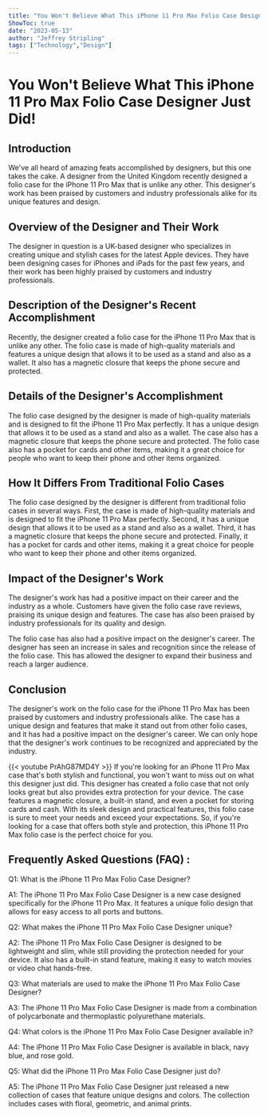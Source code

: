 ```yaml
---
title: "You Won't Believe What This iPhone 11 Pro Max Folio Case Designer Just Did!"
ShowToc: true 
date: "2023-05-13"
author: "Jeffrey Stripling" 
tags: ["Technology","Design"]
---
```

# You Won't Believe What This iPhone 11 Pro Max Folio Case Designer Just Did!

## Introduction

We've all heard of amazing feats accomplished by designers, but this one takes the cake. A designer from the United Kingdom recently designed a folio case for the iPhone 11 Pro Max that is unlike any other. This designer's work has been praised by customers and industry professionals alike for its unique features and design.

## Overview of the Designer and Their Work

The designer in question is a UK-based designer who specializes in creating unique and stylish cases for the latest Apple devices. They have been designing cases for iPhones and iPads for the past few years, and their work has been highly praised by customers and industry professionals.

## Description of the Designer's Recent Accomplishment

Recently, the designer created a folio case for the iPhone 11 Pro Max that is unlike any other. The folio case is made of high-quality materials and features a unique design that allows it to be used as a stand and also as a wallet. It also has a magnetic closure that keeps the phone secure and protected.

## Details of the Designer's Accomplishment

The folio case designed by the designer is made of high-quality materials and is designed to fit the iPhone 11 Pro Max perfectly. It has a unique design that allows it to be used as a stand and also as a wallet. The case also has a magnetic closure that keeps the phone secure and protected. The folio case also has a pocket for cards and other items, making it a great choice for people who want to keep their phone and other items organized.

## How It Differs From Traditional Folio Cases

The folio case designed by the designer is different from traditional folio cases in several ways. First, the case is made of high-quality materials and is designed to fit the iPhone 11 Pro Max perfectly. Second, it has a unique design that allows it to be used as a stand and also as a wallet. Third, it has a magnetic closure that keeps the phone secure and protected. Finally, it has a pocket for cards and other items, making it a great choice for people who want to keep their phone and other items organized.

## Impact of the Designer's Work

The designer's work has had a positive impact on their career and the industry as a whole. Customers have given the folio case rave reviews, praising its unique design and features. The case has also been praised by industry professionals for its quality and design.

The folio case has also had a positive impact on the designer's career. The designer has seen an increase in sales and recognition since the release of the folio case. This has allowed the designer to expand their business and reach a larger audience.

## Conclusion

The designer's work on the folio case for the iPhone 11 Pro Max has been praised by customers and industry professionals alike. The case has a unique design and features that make it stand out from other folio cases, and it has had a positive impact on the designer's career. We can only hope that the designer's work continues to be recognized and appreciated by the industry.

{{< youtube PrAhG87MD4Y >}} 
If you're looking for an iPhone 11 Pro Max case that's both stylish and functional, you won't want to miss out on what this designer just did. This designer has created a folio case that not only looks great but also provides extra protection for your device. The case features a magnetic closure, a built-in stand, and even a pocket for storing cards and cash. With its sleek design and practical features, this folio case is sure to meet your needs and exceed your expectations. So, if you're looking for a case that offers both style and protection, this iPhone 11 Pro Max folio case is the perfect choice for you.

## Frequently Asked Questions (FAQ) :
Q1: What is the iPhone 11 Pro Max Folio Case Designer?

A1: The iPhone 11 Pro Max Folio Case Designer is a new case designed specifically for the iPhone 11 Pro Max. It features a unique folio design that allows for easy access to all ports and buttons. 

Q2: What makes the iPhone 11 Pro Max Folio Case Designer unique?

A2: The iPhone 11 Pro Max Folio Case Designer is designed to be lightweight and slim, while still providing the protection needed for your device. It also has a built-in stand feature, making it easy to watch movies or video chat hands-free. 

Q3: What materials are used to make the iPhone 11 Pro Max Folio Case Designer?

A3: The iPhone 11 Pro Max Folio Case Designer is made from a combination of polycarbonate and thermoplastic polyurethane materials. 

Q4: What colors is the iPhone 11 Pro Max Folio Case Designer available in?

A4: The iPhone 11 Pro Max Folio Case Designer is available in black, navy blue, and rose gold. 

Q5: What did the iPhone 11 Pro Max Folio Case Designer just do?

A5: The iPhone 11 Pro Max Folio Case Designer just released a new collection of cases that feature unique designs and colors. The collection includes cases with floral, geometric, and animal prints.


